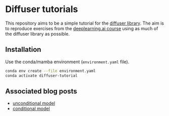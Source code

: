 # Diffuser tutorials

This repository aims to be a simple tutorial for the [diffuser library](https://github.com/huggingface/diffusers). The aim is to reproduce exercises from the [deeplearning.ai course](https://www.deeplearning.ai/short-courses/how-diffusion-models-work/) using as much of the diffuser library as possible.

## Installation

Use the conda/mamba environment (`environment.yaml` file).

```zsh
conda env create --file environment.yaml
conda activate diffuser-tutorial
```

## Associated blog posts

- [unconditional model](https://website.vincent-roger.fr/blog/deeplearning/python/2024/06/02/diffusers-unconditional_model)
- [conditional model](https://website.vincent-roger.fr/blog/deeplearning/python/2024/06/16/diffusers-conditional_model.html)
